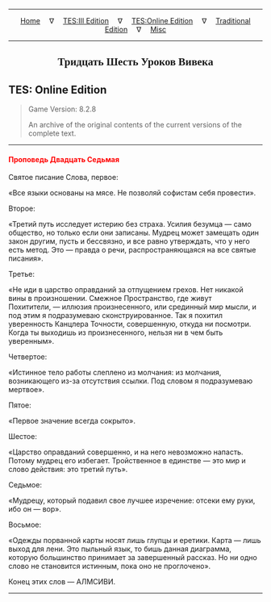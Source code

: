 
---

<!-- Jekyll Page Links -->

<center>
<a href="../../../../index.html">Home</a>
&emsp;&nabla;&emsp;
<a href="../../../index-tes3.html">TES:III Edition</a>
&emsp;&nabla;&emsp;
<a href="../../../index-teso.html">TES:Online Edition</a>
&emsp;&nabla;&emsp;
<a href="../../../index-traditional.html">Traditional Edition</a>
&emsp;&nabla;&emsp;
<a href="../../../index-misc.html">Misc</a>
</center>

<!-- Markdown Body Below: -->

---

<center>
<h2><span style="font-family:Georgia">Тридцать Шесть Уроков Вивека</span></h2>
</center>

## TES: Online Edition

> Game Version: 8.2.8
>
> An archive of the original contents of the current versions of the complete text.

---

#### <span style="color:red">Проповедь Двадцать Седьмая</span>

Святое писание Слова, первое:

«Все языки основаны на мясе. Не позволяй софистам себя провести».

Второе:

«Третий путь исследует истерию без страха. Усилия безумца — само общество, но только если они записаны. Мудрец может замещать один закон другим, пусть и бессвязно, и все равно утверждать, что у него есть метод. Это — правда о речи, распространяющаяся на все святые писания».

Третье:

«Не иди в царство оправданий за отпущением грехов. Нет никакой вины в произношении. Смежное Пространство, где живут Похитители, — иллюзия произнесенного, или срединный мир мысли, и под этим я подразумеваю сконструированное. Так я похитил уверенность Канцлера Точности, совершенную, откуда ни посмотри. Когда ты выходишь из произнесенного, нельзя ни в чем быть уверенным».

Четвертое:

«Истинное тело работы слеплено из молчания: из молчания, возникающего из-за отсутствия ссылки. Под словом я подразумеваю мертвое».

Пятое:

«Первое значение всегда сокрыто».

Шестое:

«Царство оправданий совершенно, и на него невозможно напасть. Потому мудрец его избегает. Тройственное в единстве — это мир и слово действия: это третий путь».

Седьмое:

«Мудрецу, который подавил свое лучшее изречение: отсеки ему руки, ибо он — вор».

Восьмое:

«Одежды порванной карты носят лишь глупцы и еретики. Карта — лишь выход для лени. Это пыльный язык, то бишь данная диаграмма, которую большинство принимает за завершенный рассказ. Но ни одно слово не становится истинным, пока оно не проглочено».

Конец этих слов — АЛМСИВИ.

---
